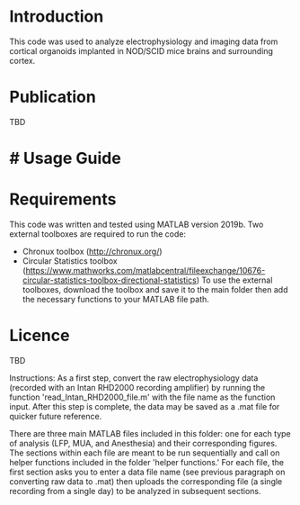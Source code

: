 # Introduction
This code was used to analyze electrophysiology and imaging data from cortical organoids implanted in NOD/SCID mice brains and surrounding cortex.

# Publication
TBD

# # Usage Guide

# Requirements
This code was written and tested using MATLAB version 2019b. Two external toolboxes are required to run the code:
- Chronux toolbox (http://chronux.org/)
- Circular Statistics toolbox (https://www.mathworks.com/matlabcentral/fileexchange/10676-circular-statistics-toolbox-directional-statistics)
To use the external toolboxes, download the toolbox and save it to the main folder then add the necessary functions to your MATLAB file path.

# Licence
TBD

Instructions:
As a first step, convert the raw electrophysiology data (recorded with an Intan RHD2000 recording amplifier) by running the function 'read_Intan_RHD2000_file.m' with the file name as the function input. After this step is complete, the data may be saved as a .mat file for quicker future reference.

There are three main MATLAB files included in this folder: one for each type of analysis (LFP, MUA, and Anesthesia) and their corresponding figures. The sections within each file are meant to be run sequentially and call on helper functions included in the folder 'helper functions.' For each file, the first section asks you to enter a data file name (see previous paragraph on converting raw data to .mat) then uploads the corresponding file (a single recording from a single day) to be analyzed in subsequent sections.
